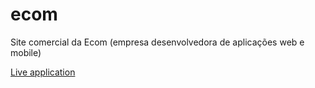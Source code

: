 # ecom
Site comercial da Ecom (empresa desenvolvedora de aplicações web e mobile)

[Live application](https://luizfilipezs.github.io/ecom "Ecom Homepage")
